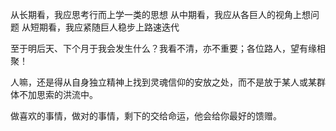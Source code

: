 从长期看，我应思考行而上学一类的思想
从中期看，我应从各巨人的视角上想问题
从短期看，我应紧随巨人稳步上路速迭代

至于明后天、下个月于我会发生什么？我看不清，亦不重要；各位路人，望有缘相聚！

人嘛，还是得从自身独立精神上找到灵魂信仰的安放之处，而不是放于某人或某群体不加思索的洪流中。


做喜欢的事情，做对的事情，剩下的交给命运，他会给你最好的馈赠。
